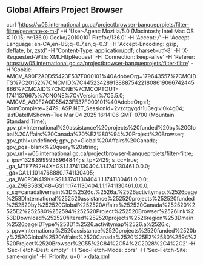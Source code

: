 ## Global Affairs Project Browser

curl 'https://w05.international.gc.ca/projectbrowser-banqueprojets/filter-filtre/generate-x-m-l' -H 'User-Agent: Mozilla/5.0 (Macintosh; Intel Mac OS X 10.15; rv:136.0) Gecko/20100101 Firefox/136.0' -H 'Accept: _/_' -H 'Accept-Language: en-CA,en-US;q=0.7,en;q=0.3' -H 'Accept-Encoding: gzip, deflate, br, zstd' -H 'Content-Type: application/pdf; charset=utf-8' -H 'X-Requested-With: XMLHttpRequest' -H 'Connection: keep-alive' -H 'Referer: https://w05.international.gc.ca/projectbrowser-banqueprojets/filter-filtre' -H 'Cookie: AMCV_A90F2A0D55423F537F000101%40AdobeOrg=179643557%7CMCIDTS%7C20152%7CMCMID%7C44523428913888754221808619066742445866%7CMCAID%7CNONE%7CMCOPTOUT-1741137667s%7CNONE%7CvVersion%7C5.5.0; AMCVS_A90F2A0D55423F537F000101%40AdobeOrg=1; DomComplete=2479; ASP.NET_SessionId=2vzctgyqdr1u3eglvi0k4g04; lastDateIMShown=Tue Mar 04 2025 16:14:06 GMT-0700 (Mountain Standard Time); gpv_pt=International%20assistance%20projects%20funded%20by%20Global%20Affairs%20Canada%20%E2%80%94%20Project%20Browser; gpv_pthl=undefined; gpv_pc=Global%20Affairs%20Canada; gpv_pqs=blank%20query%20string; gpv_url=w05.international.gc.ca/projectbrowser-banqueprojets/filter-filtre; s_ips=1328.8999938964844; s_tp=2429; s_cc=true; \_ga_MTE7792H4X=GS1.1.1741130404.1.1.1741130461.0.0.0; \_ga=GA1.1.1014768880.1741130405; \_ga_1W0RDK419K=GS1.1.1741130404.1.1.1741130461.0.0.0; \_ga_Z9BB5B3D48=GS1.1.1741130404.1.1.1741130461.0.0.0; s_sq=canadalivemain%3D%2526c.%2526a.%2526activitymap.%2526page%253DInternational%252520assistance%252520projects%252520funded%252520by%252520Global%252520Affairs%252520Canada%252520%2525E2%252580%252594%252520Project%252520Browser%2526link%253DDownload%252520filtered%252520projects%2526region%253Dmain%2526pageIDType%253D1%2526.activitymap%2526.a%2526.c; s_ppv=International%2520assistance%2520projects%2520funded%2520by%2520Global%2520Affairs%2520Canada%2520%25E2%2580%2594%2520Project%2520Browser%2C55%2C84%2C54%2C2028%2C4%2C2' -H 'Sec-Fetch-Dest: empty' -H 'Sec-Fetch-Mode: cors' -H 'Sec-Fetch-Site: same-origin' -H 'Priority: u=0' > data.xml
